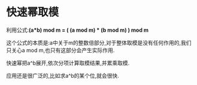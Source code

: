 快速幂取模
===

利用公式:**(a*b) mod m = ( (a mod m) * (b mod m) ) mod m**

这个公式的本质是:a中关于m的整数倍部分,对于整体取模是没有任何作用的,我们只关心a mod m,也只有这部分会产生实际作用.


快速幂把a^b展开,依次分项计算取模结果,并累乘取模.


应用还是很广泛的,比如求a^b的某个位,就会很快.